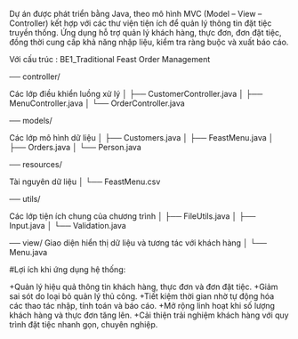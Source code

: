 Dự án được phát triển bằng Java, theo mô hình MVC (Model – View – Controller) kết hợp với các thư viện tiện ích để quản lý thông tin đặt tiệc truyền thống.
Ứng dụng hỗ trợ quản lý khách hàng, thực đơn, đơn đặt tiệc, đồng thời cung cấp khả năng nhập liệu, kiểm tra ràng buộc và xuất báo cáo.

Với cấu trúc :
BE1_Traditional Feast Order Management

── controller/     

Các lớp điều khiển luồng xử lý
│   ├── CustomerController.java
│   ├── MenuController.java
│   └── OrderController.java


── models/      

 Các lớp mô hình dữ liệu
│   ├── Customers.java
│   ├── FeastMenu.java
│   ├── Orders.java
│   └── Person.java


── resources/   

 Tài nguyên dữ liệu
│   └── FeastMenu.csv


── utils/          

 Các lớp tiện ích chung của chương trình
│   ├── FileUtils.java
│   ├── Input.java
│   └── Validation.java



── view/
 Giao diện hiển thị dữ liệu và tương tác với khách hàng
│   └── Menu.java


#Lợi ích khi ứng dụng hệ thống:

+Quản lý hiệu quả thông tin khách hàng, thực đơn và đơn đặt tiệc.
+Giảm sai sót do loại bỏ quản lý thủ công.
+Tiết kiệm thời gian nhờ tự động hóa các thao tác nhập, tính toán và báo cáo.
+Mở rộng linh hoạt khi số lượng khách hàng và thực đơn tăng lên.
+Cải thiện trải nghiệm khách hàng với quy trình đặt tiệc nhanh gọn, chuyên nghiệp.
